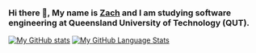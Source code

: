### Hi there 👋, My name is <a href="https://www.linkedin.com/in/zach-edwards-ab597521a/">Zach</a> and I am studying software engineering at Queensland University of Technology (QUT).
[![My GitHub stats](https://github-readme-stats.vercel.app/api?username=Nodemana&theme=tokyonight)]()
[![My GitHub Language Stats](https://github-readme-stats.vercel.app/api/top-langs/?username=Nodemana&langs_count=5&theme=tokyonight)]()
